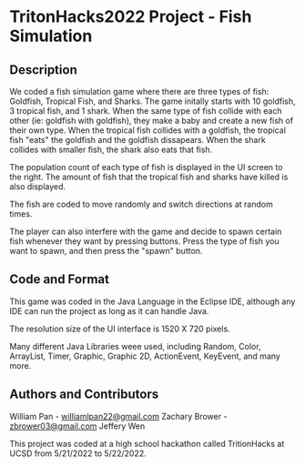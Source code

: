 # TritonHacks2022 Project - Fish Simulation

## Description
We coded a fish simulation game where there are three types of fish: Goldfish, Tropical Fish, and Sharks. The game initally starts with 10 goldfish, 3 tropical fish, and 1 shark. When the same type of fish collide with each other (ie: goldfish with goldfish), they make a baby and create a new fish of their own type. When the tropical fish collides with a goldfish, the tropical fish "eats" the goldfish and the goldfish dissapears. When the shark collides with smaller fish, the shark also eats that fish. 

The population count of each type of fish is displayed in the UI screen to the right. The amount of fish that the tropical fish and sharks have killed is also displayed. 

The fish are coded to move randomly and switch directions at random times.  

The player can also interfere with the game and decide to spawn certain fish whenever they want by pressing buttons. Press the type of fish you want to spawn, and then press the "spawn" button. 

## Code and Format

This game was coded in the Java Language in the Eclipse IDE, although any IDE can run the project as long as it can handle Java. 

The resolution size of the UI interface is 1520 X 720 pixels. 

Many different Java Libraries weee used, including Random, Color, ArrayList, Timer, Graphic, Graphic 2D, ActionEvent, KeyEvent, and many more. 

## Authors and Contributors

William Pan - williamlpan22@gmail.com
Zachary Brower - zbrower03@gmail.com
Jeffery Wen 

This project was coded at a high school hackathon called TritionHacks at UCSD from 5/21/2022 to 5/22/2022. 


